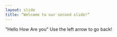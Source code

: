 ```yaml
---
layout: slide
title: “Welcome to our second slide!”
---
```

"Hello How Are you"
Use the left arrow to go back!
